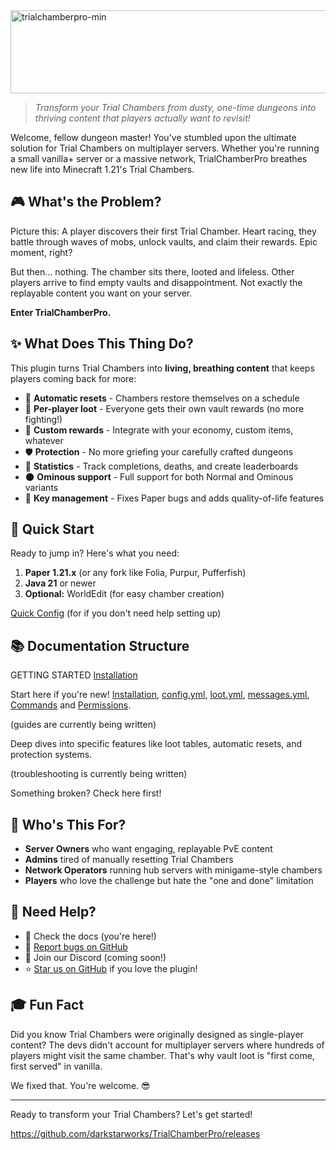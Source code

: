 <img width="723" height="133" alt="trialchamberpro-min" src="https://github.com/user-attachments/assets/7be34fce-1bfc-4639-bd34-5fe417e43610" />

> _Transform your Trial Chambers from dusty, one-time dungeons into thriving content that players actually want to revisit!_

Welcome, fellow dungeon master! You've stumbled upon the ultimate solution for Trial Chambers on multiplayer servers. Whether you're running a small vanilla+ server or a massive network, TrialChamberPro breathes new life into Minecraft 1.21's Trial Chambers.

## 🎮 What's the Problem?

Picture this: A player discovers their first Trial Chamber. Heart racing, they battle through waves of mobs, unlock vaults, and claim their rewards. Epic moment, right?

But then... nothing. The chamber sits there, looted and lifeless. Other players arrive to find empty vaults and disappointment. Not exactly the replayable content you want on your server.

**Enter TrialChamberPro.**

## ✨ What Does This Thing Do?

This plugin turns Trial Chambers into **living, breathing content** that keeps players coming back for more:

- 🔄 **Automatic resets** - Chambers restore themselves on a schedule
- 👥 **Per-player loot** - Everyone gets their own vault rewards (no more fighting!)
- 💎 **Custom rewards** - Integrate with your economy, custom items, whatever
- 🛡️ **Protection** - No more griefing your carefully crafted dungeons
- 🎯 **Statistics** - Track completions, deaths, and create leaderboards
- 🌑 **Ominous support** - Full support for both Normal and Ominous variants
- 🔑 **Key management** - Fixes Paper bugs and adds quality-of-life features

## 🚀 Quick Start

Ready to jump in? Here's what you need:

1. **Paper 1.21.x** (or any fork like Folia, Purpur, Pufferfish)
2. **Java 21** or newer
3. **Optional:** WorldEdit (for easy chamber creation)

[Quick Config](https://darkstarworks.gitbook.io/darkstarworks-docs/tcp-documentation) (for if you don't need help setting up)

## 📚 Documentation Structure

GETTING STARTED
[Installation](https://darkstarworks.gitbook.io/darkstarworks-docs/tcp-documentation/getting-started/installation)

Start here if you're new! [Installation](https://darkstarworks.gitbook.io/darkstarworks-docs/tcp-documentation/getting-started/installation), [config.yml](https://darkstarworks.gitbook.io/darkstarworks-docs/tcp-documentation/getting-started/configuration), [loot.yml](https://darkstarworks.gitbook.io/darkstarworks-docs/tcp-documentation/getting-started/configuration/loot.yml), [messages.yml](https://darkstarworks.gitbook.io/darkstarworks-docs/tcp-documentation/getting-started/configuration/messages.yml), [Commands](https://darkstarworks.gitbook.io/darkstarworks-docs/tcp-documentation/getting-started/commands) and [Permissions](https://darkstarworks.gitbook.io/darkstarworks-docs/tcp-documentation/getting-started/permissions).

(guides are currently being written)

Deep dives into specific features like loot tables, automatic resets, and protection systems.

(troubleshooting is currently being written)

Something broken? Check here first!

## 🎯 Who's This For?

- **Server Owners** who want engaging, replayable PvE content
- **Admins** tired of manually resetting Trial Chambers
- **Network Operators** running hub servers with minigame-style chambers
- **Players** who love the challenge but hate the "one and done" limitation

## 💬 Need Help?

- 📖 Check the docs (you're here!)
- 🐛 [Report bugs on GitHub](https://github.com/darkstarworks/TrialChamberPro/issues)
- 💬 Join our Discord (coming soon!)
- ⭐ [Star us on GitHub](https://github.com/darkstarworks/TrialChamberPro) if you love the plugin!

## 🎓 Fun Fact

Did you know Trial Chambers were originally designed as single-player content? The devs didn't account for multiplayer servers where hundreds of players might visit the same chamber. That's why vault loot is "first come, first served" in vanilla.

We fixed that. You're welcome. 😎

---

Ready to transform your Trial Chambers? Let's get started!

https://github.com/darkstarworks/TrialChamberPro/releases
